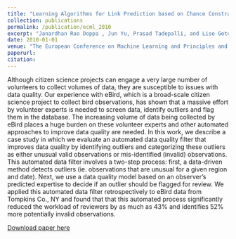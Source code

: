```yaml
---
title: "Learning Algorithms for Link Prediction based on Chance Constraints."
collection: publications
permalink: /publication/ecml_2010
excerpt: "Janardhan Rao Doppa , Jun Yu, Prasad Tadepalli, and Lise Getoor"
date: 2010-01-01
venue: "The European Conference on Machine Learning and Principles and Practice of Knowledge Discovery in Databases (ECML PKDD)"
paperurl:
citation:
---
```

Although citizen science projects can engage a very large number of volunteers to collect volumes of data, they are susceptible to issues with data quality. Our experience with eBird, which is a broad-scale citizen science project to collect bird observations, has shown that a massive effort by volunteer experts is needed to screen data, identify outliers and flag them in the database. The increasing volume of data being collected by eBird places a huge burden on these volunteer experts and other automated approaches to improve data quality are needed. In this work, we describe a case study in which we evaluate an automated data quality filter that improves data quality by identifying outliers and categorizing these outliers as either unusual valid observations or mis-identified (invalid) observations. This automated data filter involves a two-step process: first, a data-driven method detects outliers (ie. observations that are unusual for a given region and date). Next, we use a data quality model based on an observer’s predicted expertise to decide if an outlier should be flagged for review. We applied this automated data filter retrospectively to eBird data from Tompkins Co., NY and found that that this automated process significantly reduced the workload of reviewers by as much as 43% and identifies 52% more potentially invalid observations.

[Download paper here](https://github.com/zariable/zariable.github.io/blob/master/files/ecml_2010.pdf)